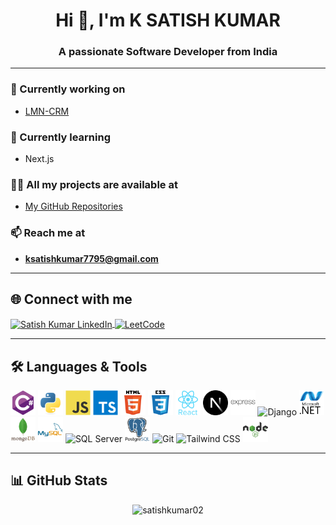 <h1 align="center">Hi 👋, I'm K SATISH KUMAR</h1>
<h3 align="center">A passionate Software Developer from India</h3>

---

### 🔭 Currently working on
- [LMN-CRM](https://github.com/SATISHKUMAR02/LMN-CRM)

### 🌱 Currently learning
- Next.js

### 👨‍💻 All my projects are available at
- [My GitHub Repositories](https://github.com/SATISHKUMAR02/)

### 📫 Reach me at
- **ksatishkumar7795@gmail.com**

---

## 🌐 Connect with me

<p align="left">
<a href="https://linkedin.com/in/satish-kumar-a348aa321/" target="blank">
<img align="center" src="https://skillicons.dev/icons?i=linkedin" alt="Satish Kumar LinkedIn" height="40"/>
</a>
<a href="https://leetcode.com/u/satishkumar02/" target="blank">
<img align="center" src="https://cdn.jsdelivr.net/gh/devicons/devicon/icons/leetcode/leetcode-original.svg" alt="LeetCode" height="40"/>
</a>
</p>

---

## 🛠️ Languages & Tools

<p align="left">
<img src="https://raw.githubusercontent.com/devicons/devicon/master/icons/csharp/csharp-original.svg" alt="C#" width="40" height="40"/>
<img src="https://raw.githubusercontent.com/devicons/devicon/master/icons/python/python-original.svg" alt="Python" width="40" height="40"/>
<img src="https://raw.githubusercontent.com/devicons/devicon/master/icons/javascript/javascript-original.svg" alt="JavaScript" width="40" height="40"/>
<img src="https://raw.githubusercontent.com/devicons/devicon/master/icons/typescript/typescript-original.svg" alt="TypeScript" width="40" height="40"/>
<img src="https://raw.githubusercontent.com/devicons/devicon/master/icons/html5/html5-original-wordmark.svg" alt="HTML5" width="40" height="40"/>
<img src="https://raw.githubusercontent.com/devicons/devicon/master/icons/css3/css3-original-wordmark.svg" alt="CSS3" width="40" height="40"/>
<img src="https://raw.githubusercontent.com/devicons/devicon/master/icons/react/react-original-wordmark.svg" alt="React" width="40" height="40"/>
<img src="https://raw.githubusercontent.com/devicons/devicon/master/icons/nextjs/nextjs-original.svg" alt="Next.js" width="40" height="40"/>
<img src="https://raw.githubusercontent.com/devicons/devicon/master/icons/express/express-original-wordmark.svg" alt="Express" width="40" height="40"/>
<img src="https://cdn.worldvectorlogo.com/logos/django.svg" alt="Django" width="40" height="40"/>
<img src="https://raw.githubusercontent.com/devicons/devicon/master/icons/dot-net/dot-net-original-wordmark.svg" alt=".NET" width="40" height="40"/>
<img src="https://raw.githubusercontent.com/devicons/devicon/master/icons/mongodb/mongodb-original-wordmark.svg" alt="MongoDB" width="40" height="40"/>
<img src="https://raw.githubusercontent.com/devicons/devicon/master/icons/mysql/mysql-original-wordmark.svg" alt="MySQL" width="40" height="40"/>
<img src="https://www.svgrepo.com/show/303229/microsoft-sql-server-logo.svg" alt="SQL Server" width="40" height="40"/>
<img src="https://raw.githubusercontent.com/devicons/devicon/master/icons/postgresql/postgresql-original-wordmark.svg" alt="PostgreSQL" width="40" height="40"/>
<img src="https://www.vectorlogo.zone/logos/git-scm/git-scm-icon.svg" alt="Git" width="40" height="40"/>
<img src="https://www.vectorlogo.zone/logos/tailwindcss/tailwindcss-icon.svg" alt="Tailwind CSS" width="40" height="40"/>
<img src="https://raw.githubusercontent.com/devicons/devicon/master/icons/nodejs/nodejs-original-wordmark.svg" alt="Node.js" width="40" height="40"/>
</p>

---

## 📊 GitHub Stats

<p align="center">
<img src="https://github-readme-stats.vercel.app/api/top-langs?username=satishkumar02&show_icons=true&locale=en&layout=compact&theme=radical" alt="satishkumar02" />
</p>
